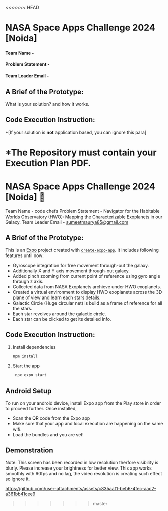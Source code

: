 <<<<<<< HEAD
# NASA Space Apps Challenge 2024 [Noida]

#### Team Name -
#### Problem Statement - 
#### Team Leader Email -

## A Brief of the Prototype:
  What is your solution? and how it works.

## Code Execution Instruction:
  *[If your solution is **not** application based, you can ignore this para]
  
 *The Repository must contain your **Execution Plan PDF**.
=======
# NASA Space Apps Challenge 2024 [Noida] 🌌

Team Name - code chefs
Problem Statement - Navigator for the Habitable Worlds Observatory (HWO): Mapping the Characterizable Exoplanets in our Galaxy.
Team Leader Email - sumeetmaurya85@gmail.com

## A Brief of the Prototype:

This is an [Expo](https://expo.dev) project created with [`create-expo-app`](https://www.npmjs.com/package/create-expo-app). It includes following features until now: 
- Gyroscope integration for free movement through-out the galaxy.
- Additionally X and Y axis movement through-out galaxy.
- Added pinch zooming from current point of reference using gyro angle through z axis.
- Collected data from NASA Exoplanets archieve under HWO exoplanets.
- Created a virtual environment to display HWO exoplanets across the 3D plane of view and learn each stars details.
- Galactic Circle (Huge circular net) is build as a frame of reference for all the stars.
- Each star revolves around the galactic circle.
- Each star can be clicked to get its detailed info.

## Code Execution Instruction:

1. Install dependencies

   ```bash
   npm install
   ```

2. Start the app

   ```bash
    npx expo start
   ```

## Android Setup
To run on your android device, install Expo app from the Play store in order to proceed further. Once installed, 
- Scan the QR code from the Expo app
- Make sure that your app and local execution are happening on the same wifi.
- Load the bundles and you are set!

## Demonstration
Note: This screen has been recorded in low resolution therfore visibility is blurly. Please increase your brightness for better view. This app works smoothly with 60fps and no lag, the video resolution is creating such effect so ignore it.

https://github.com/user-attachments/assets/c835aaf1-beb6-4fec-aac2-a361bb41cee9


>>>>>>> master
